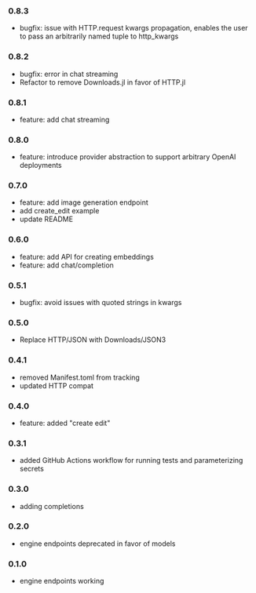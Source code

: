 ### 0.8.3

* bugfix: issue with HTTP.request kwargs propagation, 
          enables the user to pass an arbitrarily named tuple to http_kwargs

### 0.8.2

* bugfix: error in chat streaming
* Refactor to remove Downloads.jl in favor of HTTP.jl

### 0.8.1

* feature: add chat streaming

### 0.8.0

* feature: introduce provider abstraction to support arbitrary OpenAI deployments

### 0.7.0

* feature: add image generation endpoint
* add create_edit example
* update README

### 0.6.0

* feature: add API for creating embeddings
* feature: add chat/completion

### 0.5.1

* bugfix: avoid issues with quoted strings in kwargs

### 0.5.0

* Replace HTTP/JSON with Downloads/JSON3

### 0.4.1

* removed Manifest.toml from tracking
* updated HTTP compat

### 0.4.0

* feature: added "create edit"

### 0.3.1

* added GitHub Actions workflow for running tests and parameterizing secrets

### 0.3.0

* adding completions

### 0.2.0

* engine endpoints deprecated in favor of models

### 0.1.0

* engine endpoints working
